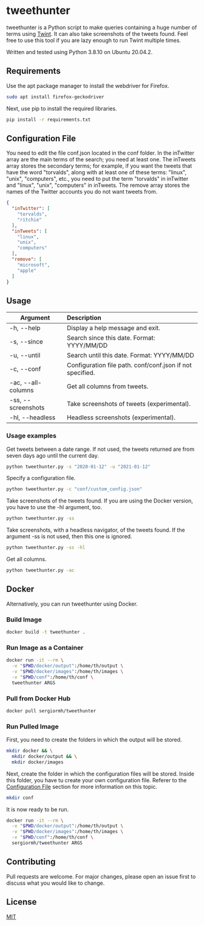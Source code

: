 # tweethunter
tweethunter is a Python script to make queries containing a huge number of terms using 
[Twint](https://github.com/twintproject/twint). It can also take screenshots of the tweets found. 
Feel free to use this tool if you are lazy enough to run Twint multiple times.

Written and tested using Python 3.8.10 on Ubuntu 20.04.2.


## Requirements
Use the apt package manager to install the webdriver for Firefox.
```bash
sudo apt install firefox-geckodriver
```
Next, use pip to install the required libraries.
```bash
pip install -r requirements.txt
```


## Configuration File
You need to edit the file conf.json located in the conf folder. In the inTwitter array are the main terms of the 
search; you need at least one. The inTweets array stores the secondary terms; for example, if you want the 
tweets that have the word "torvalds", along with at least one of these terms: "linux", "unix", "computers", etc., you 
need to put the term "torvalds" in inTwitter and "linux", "unix", "computers" in inTweets. 
The remove array stores the names of the Twitter accounts you do not want tweets from.
```json
{
  "inTwitter": [
    "torvalds",
    "ritchie"
  ],
  "inTweets": [
    "linux",
    "unix",
    "computers"
  ],
  "remove": [
    "microsoft",
    "apple"
  ]
}
```


## Usage
| Argument        | Description |
| ------------- |:-------------|
| -h, --help | Display a help message and exit. |
| -s, --since | Search since this date. Format: YYYY/MM/DD |
| -u, --until | Search until this date. Format: YYYY/MM/DD |
| -c, --conf | Configuration file path. conf/conf.json if not specified. |
| -ac, --all-columns | Get all columns from tweets. |
| -ss, --screenshots | Take screenshots of tweets (experimental). |
| -hl, --headless | Headless screenshots (experimental). |

### Usage examples
Get tweets between a date range. If not used, the tweets returned are from seven days ago until the current day.
```bash
python tweethunter.py -s "2020-01-12" -u "2021-01-12"
```
Specify a configuration file.
```bash
python tweethunter.py -c "conf/custom_config.json"
```
Take screenshots of the tweets found. If you are using the Docker version, you have to use the -hl argument, too.
```bash
python tweethunter.py -ss
```
Take screenshots, with a headless navigator, of the tweets found. If the argument -ss is not used, 
then this one is ignored.
```bash
python tweethunter.py -ss -hl
```
Get all columns.
```bash
python tweethunter.py -ac
```


## Docker
Alternatively, you can run tweethunter using Docker.

### Build Image
```bash
docker build -t tweethunter .
```

### Run Image as a Container
```bash
docker run -it --rm \
  -v "$PWD/docker/output":/home/th/output \
  -v "$PWD/docker/images":/home/th/images \
  -v "$PWD/conf":/home/th/conf \
  tweethunter ARGS
```

### Pull from Docker Hub
```bash
docker pull sergiormh/tweethunter
```

### Run Pulled Image
First, you need to create the folders in which the output will be stored.
```bash
mkdir docker && \
  mkdir docker/output && \
  mkdir docker/images
```
Next, create the folder in which the configuration files will be stored. Inside this folder, you have tu create your
own configuration file. Referer to the [Configuration File](#configuration-file) section for more information on this topic.
```bash
mkdir conf
```
It is now ready to be run.
```bash
docker run -it --rm \
  -v "$PWD/docker/output":/home/th/output \
  -v "$PWD/docker/images":/home/th/images \
  -v "$PWD/conf":/home/th/conf \
  sergiormh/tweethunter ARGS
```


## Contributing
Pull requests are welcome. For major changes, please open an issue first to discuss what you would like to change.


## License
[MIT](https://choosealicense.com/licenses/mit/)